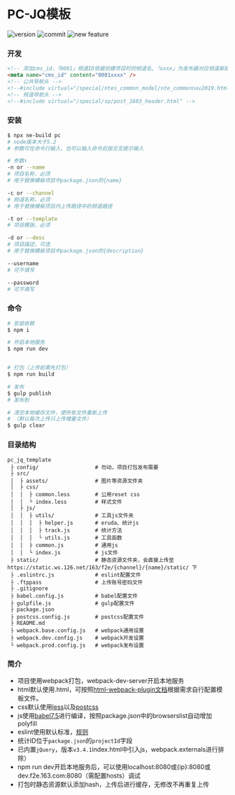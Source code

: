 # PC-JQ模板

![version](https://img.shields.io/github/package-json/v/hejingmiao/pc-jq-template.svg)
![commit](https://img.shields.io/github/last-commit/hejingmiao/pc-jq-template.svg)
![new feature](https://img.shields.io/badge/author-hejingmiao-orange)

<!-- ![code-size](https://img.shields.io/github/languages/code-size/hejingmiao/pc-jq-template.svg) -->
<!-- ![lang](https://img.shields.io/github/languages/top/hejingmiao/pc-jq-template.svg) -->

### 开发
```html
<!-- 添加cms_id，「0001」频道ID依据创建项目时的频道名,「xxxx」为发布器对应频道新建专题名，需要发布到发布器的项目，该项必填 -->
<meta name="cms_id" content="0001xxxx" />
<!-- 公共导航头 -->
<!--#include virtual="/special/ntes_common_model/nte_commonnav2019.html" -->
<!-- 频道导航头 -->
<!--#include virtual="/special/sp/post_1603_header.html" -->
```
### 安装

```bash
$ npx ne-build pc
# node版本大于5.2
# 参数可在命令行输入，也可以输入命令后按交互提示输入

# 参数⬇️
-n or --name
# 项目名称，必须
# 用于替换模板项目中package.json的{name}

-c or --channel
# 频道名称，必须
# 用于替换模板项目内上传路径中的频道路径

-t or --template
# 项目模版，必须

-d or --desc
# 项目描述，可选
# 用于替换模板项目中package.json的{description}

--username
# 可不填写

--password
# 可不填写
```

### 命令

```bash
# 安装依赖
$ npm i

# 开启本地服务
$ npm run dev


# 打包（上传前需先打包）
$ npm run build

# 发布
$ gulp publish
# 发布到 

# 清空本地缓存文件，使所有文件重新上传
# （默认每次上传只上传增量文件）
$ gulp clear
```

### 目录结构

```
pc_jq_template
 ├ config/                  # 勿动，项目打包发布需要
 ├ src/
 │  ├ assets/               # 图片等资源文件夹
 │  ├ css/
 │  │  ├ common.less        # 公用reset css
 │  │  └ index.less         # 样式文件
 │  ├ js/
 │  │  ├ utils/             # 工具js文件夹
 │  │  │  ├ helper.js       # eruda、统计js
 │  │  │  ├ track.js        # 统计方法
 │  │  │  └ utils.js        # 工具函数
 │  │  ├ common.js          # 通用js
 │  │  └ index.js           # js文件
 ├ static/                  # 静态资源文件夹，会直接上传至 https://static.ws.126.net/163/f2e/{channel}/{name}/static/ 下
 ├ .eslintrc.js             # eslint配置文件
 ├ .ftppass                 # 上传账号密码文件
 ├ .gitignore
 ├ babel.config.js          # babel配置文件
 ├ gulpfile.js              # gulp配置文件
 ├ package.json
 ├ postcss.config.js        # postcss配置文件
 ├ README.md
 ├ webpack.base.config.js   # webpack通用设置
 ├ webpack.dev.config.js    # webpack开发设置
 └ webpack.prod.config.js   # webpack发布设置
```

### 简介

* 项目使用webpack打包，webpack-dev-server开启本地服务
* html默认使用.html，可按照[html-webpack-plugin文档](https://github.com/jantimon/html-webpack-plugin)根据需求自行配置模板文件。
* css默认使用[less](http://lesscss.org/)以及[postcss](https://postcss.org/)
* js使用[babel7.5](https://babeljs.io/)进行编译，按照package.json中的browserslist自动增加polyfill
* eslint使用默认标准，[规则](https://eslint.org/docs/rules/)
* 统计ID位于`package.json`的`projectId`字段
* 已内置`jQuery`，版本`v3.4.1`index.html中引入js，webpack.externals进行排除）
* npm run dev开启本地服务后，可以使用localhost:8080或{ip}:8080或dev.f2e.163.com:8080（需配置hosts）调试
* 打包时静态资源默认添加hash，上传后进行缓存，无修改不再重复上传
